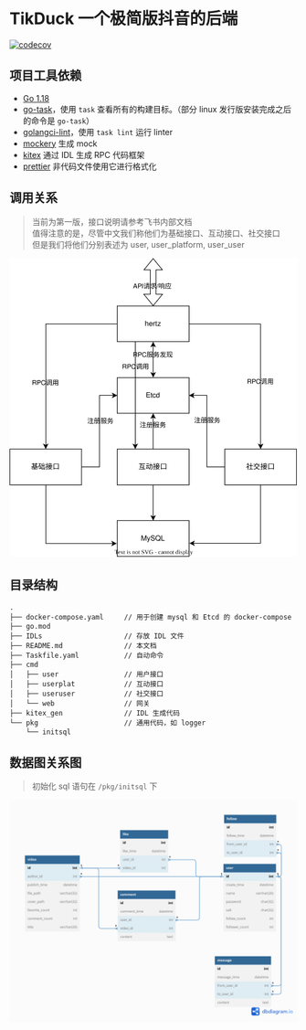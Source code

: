 # TikDuck 一个极简版抖音的后端

[![codecov](https://codecov.io/gh/808-not-found/tik_duck/branch/master/graph/badge.svg?token=ZRGZZ0HMMG)](https://codecov.io/gh/808-not-found/tik_duck)

## 项目工具依赖

- [Go 1.18](https://go.dev/)
- [go-task](https://taskfile.dev/installation/)，使用 `task` 查看所有的构建目标。（部分 linux 发行版安装完成之后的命令是 `go-task`）
- [golangci-lint](https://golangci-lint.run/)，使用 `task lint` 运行 linter
- [mockery](https://github.com/vektra/mockery) 生成 mock
- [kitex](https://www.cloudwego.io/docs/kitex/) 通过 IDL 生成 RPC 代码框架
- [prettier](https://prettier.io/) 非代码文件使用它进行格式化

## 调用关系

> 当前为第一版，接口说明请参考飞书内部文档\
> 值得注意的是，尽管中文我们称他们为基础接口、互动接口、社交接口\
> 但是我们将他们分别表述为 user, user_platform, user_user

![call_relation.svg](./call_relation.svg)

## 目录结构

```
.
├── docker-compose.yaml     // 用于创建 mysql 和 Etcd 的 docker-compose
├── go.mod
├── IDLs                    // 存放 IDL 文件
├── README.md               // 本文档
├── Taskfile.yaml           // 自动命令
├── cmd                     
│   ├── user                // 用户接口
│   ├── userplat            // 互动接口
│   ├── useruser            // 社交接口
│   └── web                 // 网关
├── kitex_gen               // IDL 生成代码
└── pkg                     // 通用代码，如 logger
    └── initsql
```

## 数据图关系图

> 初始化 sql 语句在 `/pkg/initsql` 下

![database.png](./database.png)
